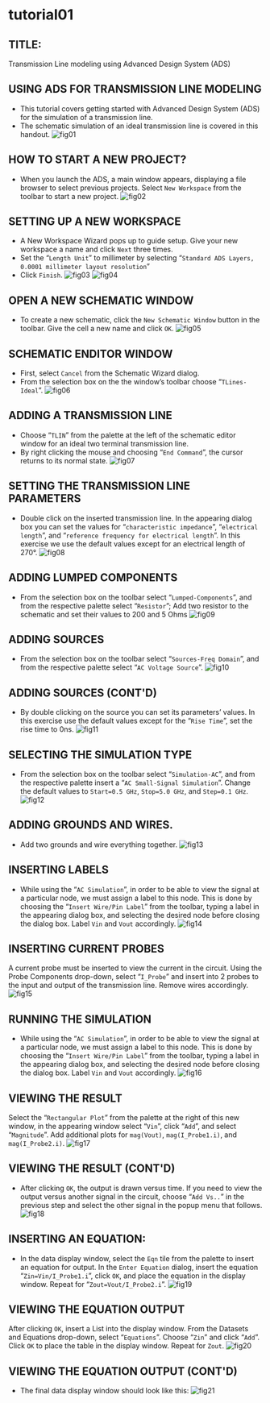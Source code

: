 # tutorial01

## TITLE:
Transmission Line modeling using Advanced Design System (ADS)


## USING ADS FOR TRANSMISSION LINE MODELING
- This tutorial covers getting started with Advanced Design System (ADS) for the simulation of a transmission line.
- The schematic simulation of an ideal transmission line is covered in this handout. 
![fig01](tutorial01/tutorial01-fig01.png)


## HOW TO START A NEW PROJECT?
- When you launch the ADS, a main window appears, displaying a file browser to select previous projects. Select `New Workspace` from the toolbar to start a new project.
![fig02](tutorial01/tutorial01-fig02.png)


## SETTING UP A NEW WORKSPACE
- A New Workspace Wizard pops up to guide setup. Give your new workspace a name and click `Next` three times.
- Set the “`Length Unit`” to millimeter by selecting “`Standard ADS Layers, 0.0001 millimeter layout resolution`”
- Click `Finish`.
![fig03](tutorial01/tutorial01-fig03.png)
![fig04](tutorial01/tutorial01-fig04.png)


## OPEN A NEW SCHEMATIC WINDOW
- To create a new schematic, click the `New Schematic Window` button in the toolbar. Give the cell a new name and click `OK`.
![fig05](tutorial01/tutorial01-fig05.png)


## SCHEMATIC ENDITOR WINDOW
- First, select `Cancel` from the Schematic Wizard dialog.
- From the selection box on the the window’s toolbar choose “`TLines-Ideal`”.
![fig06](tutorial01/tutorial01-fig06.png)


## ADDING A TRANSMISSION LINE
- Choose “`TLIN`” from the palette at the left of the schematic editor window for an ideal two terminal transmission line.
- By right clicking the mouse and choosing “`End Command`”, the cursor returns to its normal state.
![fig07](tutorial01/tutorial01-fig07.png)


## SETTING THE TRANSMISSION LINE PARAMETERS
- Double click on the inserted transmission line. In the appearing dialog box you can set the values for “`characteristic impedance`”, “`electrical length`”, and “`reference frequency for electrical length`”. In this exercise we use the default values except for an electrical length of 270°.
![fig08](tutorial01/tutorial01-fig08.png)


## ADDING LUMPED COMPONENTS
- From the selection box on the toolbar select “`Lumped-Components`”, and from the respective palette select “`Resistor`”; Add two resistor to the schematic and set their values to 200 and 5 Ohms
![fig09](tutorial01/tutorial01-fig09.png)


## ADDING SOURCES
- From the selection box on the toolbar select “`Sources-Freq Domain`”, and from the respective palette select “`AC Voltage Source`”.
![fig10](tutorial01/tutorial01-fig10.png)


## ADDING SOURCES (CONT'D)
- By double clicking on the source you can set its parameters’ values. In this exercise use the default values except for the “`Rise Time`”, set the rise time to 0ns.
![fig11](tutorial01/tutorial01-fig11.png)


## SELECTING THE SIMULATION TYPE
- From the selection box on the toolbar select “`Simulation-AC`”, and from the respective palette insert a “`AC Small-Signal Simulation`”. Change the default values to `Start=0.5 GHz`, `Stop=5.0 GHz`, and `Step=0.1 GHz`.
![fig12](tutorial01/tutorial01-fig12.png)


## ADDING GROUNDS AND WIRES.
- Add two grounds and wire everything together.
![fig13](tutorial01/tutorial01-fig13.png)


## INSERTING LABELS
- While using the “`AC Simulation`”, in order to be able to view the signal at a particular node, we must assign a label to this node. This is done by choosing the “`Insert Wire/Pin Label`” from the toolbar, typing a label in the appearing dialog box, and selecting the desired node before closing the dialog box. Label `Vin` and `Vout` accordingly.
![fig14](tutorial01/tutorial01-fig14.png)


## INSERTING CURRENT PROBES
A current probe must be inserted to view the current in the circuit. Using the Probe Components drop-down, select “`I_Probe`” and insert into 2 probes to the input and output of the transmission line. Remove wires accordingly.
![fig15](tutorial01/tutorial01-fig15.png)


## RUNNING THE SIMULATION
- While using the “`AC Simulation`”, in order to be able to view the signal at a particular node, we must assign a label to this node. This is done by choosing the “`Insert Wire/Pin Label`” from the toolbar, typing a label in the appearing dialog box, and selecting the desired node before closing the dialog box. Label `Vin` and `Vout` accordingly.
![fig16](tutorial01/tutorial01-fig16.png)


## VIEWING THE RESULT
Select the “`Rectangular Plot`” from the palette at the right of this new window, in the appearing window select “`Vin`”, click “`Add`”, and select “`Magnitude`”. Add additional plots for `mag(Vout)`, `mag(I_Probe1.i)`, and `mag(I_Probe2.i)`.
![fig17](tutorial01/tutorial01-fig17.png)


## VIEWING THE RESULT (CONT'D)
- After clicking `OK`, the output is drawn versus time. If you need to view the output versus another signal in the circuit, choose “`Add Vs..`” in the previous step and select the other signal in the popup menu that follows.
![fig18](tutorial01/tutorial01-fig18.png)


## INSERTING AN EQUATION:
- In the data display window, select the `Eqn` tile from the palette to insert an equation for output. In the `Enter Equation` dialog, insert the equation “`Zin=Vin/I_Probe1.i`”, click `OK`, and place the equation in the display window. Repeat for “`Zout=Vout/I_Probe2.i`”.
![fig19](tutorial01/tutorial01-fig19.png)


## VIEWING THE EQUATION OUTPUT
After clicking `OK`, insert a List into the display window. From the Datasets and Equations drop-down, select “`Equations`”. Choose “`Zin`” and click “`Add`”. Click `OK` to place the table in the display window. Repeat for `Zout`.
![fig20](tutorial01/tutorial01-fig20.png)


## VIEWING THE EQUATION OUTPUT (CONT'D)
- The final data display window should look like this:
![fig21](tutorial01/tutorial01-fig21.png)
